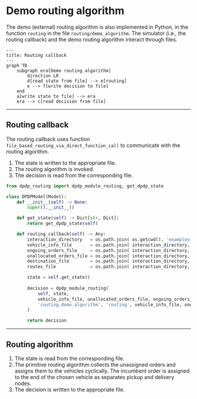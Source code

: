 # Demo routing algorithm

The demo (external) routing algorithm is also implemented in Python, in the function ``routing`` in the file ``routing/demo_algorithm``.
The simulator (i.e., the routing callback) and the demo routing algorithm interact through files.

``` mermaid
---
title: Routing callback
---
graph TB
    subgraph era[Demo routing algorithm]
        direction LR
        d[read state from file] --> e[routing]
        e --> f[write decision to file]
    end
    a[write state to file] --> era
    era --> c[read decision from file]
```

***

## Routing callback

The routing callback uses function ``file_based_routing_via_direct_function_call`` to communicate with the routing algorithm.

1. The state is written to the appropriate file.
2. The routing algorithm is invoked.
3. The decision is read from the corresponding file.

```python
from dpdp_routing import dpdp_module_routing, get_dpdp_state

class DPDPModel(Model):
    def __init__(self) -> None:
        super().__init__()

    def get_state(self) -> Dict[str, Dict]:
        return get_dpdp_state(self)

    def routing_callback(self) -> Any:
        interaction_directory   = os.path.join( os.getcwd(), 'examples', 'dpdp', 'routing', 'data_interaction' )
        vehicle_info_file       = os.path.join( interaction_directory, 'vehicle_info.json' )
        ongoing_orders_file     = os.path.join( interaction_directory, 'ongoing_order_items.json' )
        unallocated_orders_file = os.path.join( interaction_directory, 'unallocated_order_items.json' )
        destination_file        = os.path.join( interaction_directory, 'output_destination.json' )
        routes_file             = os.path.join( interaction_directory, 'output_route.json' )

        state = self.get_state()
        
        decision = dpdp_module_routing(
            self, state,
            vehicle_info_file, unallocated_orders_file, ongoing_orders_file, destination_file, routes_file,
            'routing.demo_algorithm', 'routing', vehicle_info_file, ongoing_orders_file, unallocated_orders_file, destination_file, routes_file
        )

        return decision
```

***

## Routing algorithm

1. The state is read from the corresponding file.
2. The primitive routing algorithm collects the unassigned orders and assigns them to the vehicles cyclically.
The incumbent order is assigned to the end of the chosen vehicle as separates pickup and delivery nodes.
3. The decision is written to the appropriate file.
